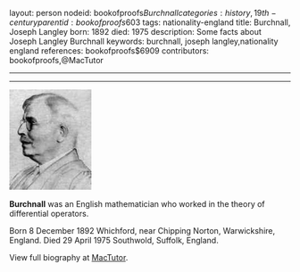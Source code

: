 layout: person
nodeid: bookofproofs$Burchnall
categories: history,19th-century
parentid: bookofproofs$603
tags: nationality-england
title: Burchnall, Joseph Langley
born: 1892
died: 1975
description: Some facts about Joseph Langley Burchnall
keywords: burchnall, joseph langley,nationality england
references: bookofproofs$6909
contributors: bookofproofs,@MacTutor

---


---

![Burchnall.jpg](https://github.com/bookofproofs/bookofproofs.github.io/blob/main/_sources/_assets/images/portraits/Burchnall.jpg?raw=true)

**Burchnall** was an English mathematician who worked in the theory of differential operators.

Born 8 December 1892 Whichford, near Chipping Norton, Warwickshire, England. Died 29 April 1975 Southwold, Suffolk, England.


View full biography at [MacTutor](https://mathshistory.st-andrews.ac.uk/Biographies/Burchnall/).